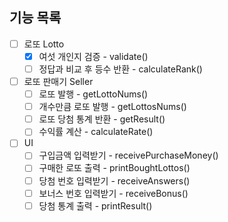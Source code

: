 ## 기능 목록

- [ ] 로또 Lotto
  - [x] 여섯 개인지 검증 - validate()
  - [ ] 정답과 비교 후 등수 반환 - calculateRank()
- [ ] 로또 판매기 Seller
  - [ ] 로또 발행 - getLottoNums()
  - [ ] 개수만큼 로또 발행 - getLottosNums()
  - [ ] 로또 당첨 통계 반환 - getResult()
  - [ ] 수익률 계산 - calculateRate()
- [ ] UI
  - [ ] 구입금액 입력받기 - receivePurchaseMoney()
  - [ ] 구매한 로또 출력 - printBoughtLottos()
  - [ ] 당첨 번호 입력받기 - receiveAnswers()
  - [ ] 보너스 번호 입력받기 - receiveBonus()
  - [ ] 당첨 통계 출력 - printResult()